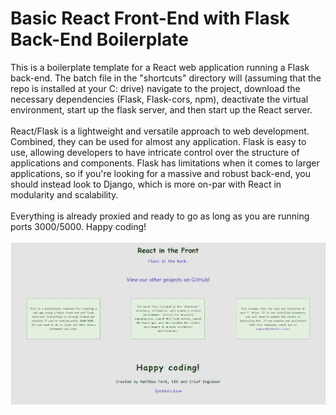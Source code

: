 <h1>Basic React Front-End with Flask Back-End Boilerplate</h1>
This is a boilerplate template for a React web application running a Flask back-end. The batch file in the "shortcuts" directory will (assuming that the repo is installed at your C: drive) navigate to the project, download the necessary dependencies (Flask, Flask-cors, npm), deactivate the virtual environment, start up the flask server, and then start up the React server.
<div>&nbsp</div>
React/Flask is a lightweight and versatile approach to web development. Combined, they can be used for almost any application. Flask is easy to use, allowing developers to have intricate control over the structure of applications and components. Flask has limitations when it comes to larger applications, so if you're looking for a massive and robust back-end, you should instead look to Django, which is more on-par with React in modularity and scalability. 
<div>&nbsp</div>
Everything is already proxied and ready to go as long as you are running ports 3000/5000. Happy coding!
<div>&nbsp</div>
<img src="./boilerplate-react-flask.png">
